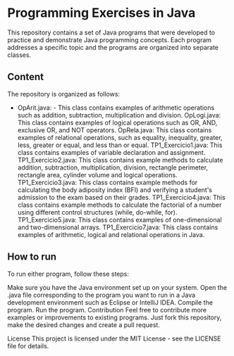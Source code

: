 # Programming Exercises in Java
This repository contains a set of Java programs that were developed to practice and demonstrate Java programming concepts. Each program addresses a specific topic and the programs are organized into separate classes.

## Content
The repository is organized as follows:

- OpArit.java: - This class contains examples of arithmetic operations such as addition, subtraction, multiplication and division.
OpLogi.java: This class contains examples of logical operations such as OR, AND, exclusive OR, and NOT operators.
OpRela.java: This class contains examples of relational operations, such as equality, inequality, greater, less, greater or equal, and less than or equal.
TP1_Exercicio1.java: This class contains examples of variable declaration and assignment.
TP1_Exercicio2.java: This class contains example methods to calculate addition, subtraction, multiplication, division, rectangle perimeter, rectangle area, cylinder volume and logical operations.
TP1_Exercicio3.java: This class contains example methods for calculating the body adiposity index (BFI) and verifying a student's admission to the exam based on their grades.
TP1_Exercicio4.java: This class contains example methods to calculate the factorial of a number using different control structures (while, do-while, for).
TP1_Exercicio5.java: This class contains examples of one-dimensional and two-dimensional arrays.
TP1_Exercicio7.java: This class contains examples of arithmetic, logical and relational operations in Java.

## How to run
To run either program, follow these steps:

Make sure you have the Java environment set up on your system.
Open the .java file corresponding to the program you want to run in a Java development environment such as Eclipse or IntelliJ IDEA.
Compile the program.
Run the program.
Contribution
Feel free to contribute more examples or improvements to existing programs. Just fork this repository, make the desired changes and create a pull request.

License
This project is licensed under the MIT License - see the LICENSE file for details.
